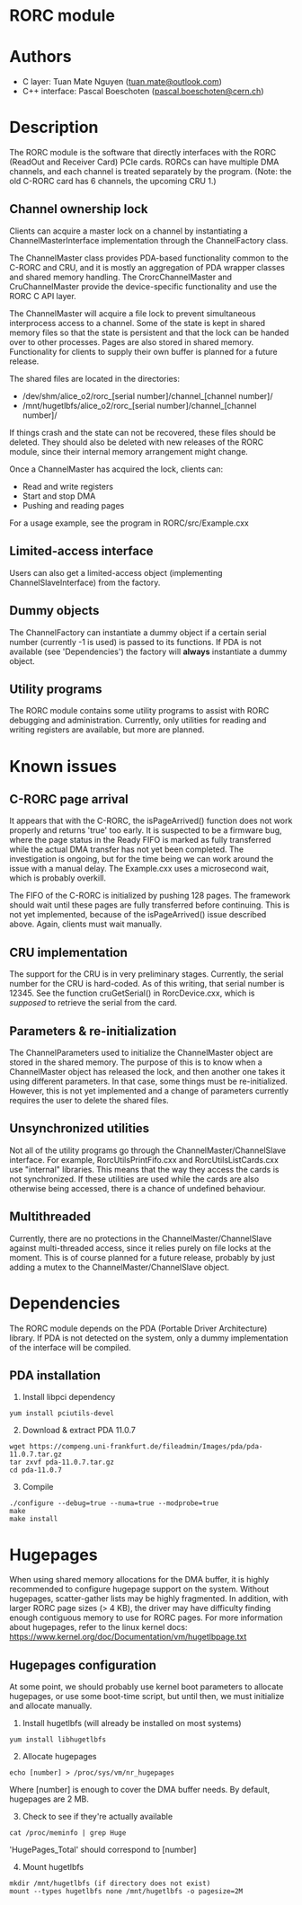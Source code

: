 # RORC module


Authors
===================

* C layer: Tuan Mate Nguyen (tuan.mate@outlook.com)
* C++ interface: Pascal Boeschoten (pascal.boeschoten@cern.ch)


Description
===================

The RORC module is the software that directly interfaces with the RORC (ReadOut and Receiver Card) PCIe cards.
RORCs can have multiple DMA channels, and each channel is treated separately by the program.
  (Note: the old C-RORC card has 6 channels, the upcoming CRU 1.)

Channel ownership lock
-------------------
Clients can acquire a master lock on a channel by instantiating a ChannelMasterInterface implementation through the
ChannelFactory class. 

The ChannelMaster class provides PDA-based functionality common to the C-RORC and CRU, and it is mostly an aggregation 
of PDA wrapper classes and shared memory handling.
The CrorcChannelMaster and CruChannelMaster provide the device-specific functionality and use the RORC C API layer.

The ChannelMaster will acquire a file lock to prevent simultaneous interprocess access to a channel.
Some of the state is kept in shared memory files so that the state is persistent and that the lock can be handed over
to other processes.
Pages are also stored in shared memory. Functionality for clients to supply their own buffer is planned for a future 
release.

The shared files are located in the directories:
* /dev/shm/alice_o2/rorc_[serial number]/channel_[channel number]/
* /mnt/hugetlbfs/alice_o2/rorc_[serial number]/channel_[channel number]/

If things crash and the state can not be recovered, these files should be deleted.
They should also be deleted with new releases of the RORC module, since their internal memory arrangement might change.

Once a ChannelMaster has acquired the lock, clients can:
* Read and write registers
* Start and stop DMA
* Pushing and reading pages

For a usage example, see the program in RORC/src/Example.cxx

Limited-access interface
-------------------
Users can also get a limited-access object (implementing ChannelSlaveInterface) from the
factory.

Dummy objects
-------------------
The ChannelFactory can instantiate a dummy object if a certain serial number (currently -1 is used) is passed to its
functions. If PDA is not available (see 'Dependencies') the factory will **always** instantiate a dummy object.

Utility programs
-------------------
The RORC module contains some utility programs to assist with RORC debugging and administration.
Currently, only utilities for reading and writing registers are available, but more are planned.


Known issues
===================

C-RORC page arrival
-------------------
It appears that with the C-RORC, the isPageArrived() function does not work properly and returns 'true' too early.
It is suspected to be a firmware bug, where the page status in the Ready FIFO is marked as fully transferred while the
actual DMA transfer has not yet been completed.
The investigation is ongoing, but for the time being we can work around the issue with a manual delay.
The Example.cxx uses a microsecond wait, which is probably overkill.

The FIFO of the C-RORC is initialized by pushing 128 pages. The framework should wait until these pages are fully
transferred before continuing. This is not yet implemented, because of the isPageArrived() issue described above.
Again, clients must wait manually.

CRU implementation
-------------------
The support for the CRU is in very preliminary stages.
Currently, the serial number for the CRU is hard-coded. As of this writing, that serial number is 12345.
See the function cruGetSerial() in RorcDevice.cxx, which is *supposed* to retrieve the serial from the card.

Parameters & re-initialization
-------------------
The ChannelParameters used to initialize the ChannelMaster object are stored in the shared memory. The purpose of this
is to know when a ChannelMaster object has released the lock, and then another one takes it using different parameters.
In that case, some things must be re-initialized. However, this is not yet implemented and a change of parameters
currently requires the user to delete the shared files.  

Unsynchronized utilities
-------------------
Not all of the utility programs go through the ChannelMaster/ChannelSlave interface.
For example, RorcUtilsPrintFifo.cxx and RorcUtilsListCards.cxx use "internal" libraries.
This means that the way they access the cards is not synchronized. If these utilities are used while the cards are also
otherwise being accessed, there is a chance of undefined behaviour.

Multithreaded
-------------------
Currently, there are no protections in the ChannelMaster/ChannelSlave against multi-threaded access, since it relies
purely on file locks at the moment. This is of course planned for a future release, probably by just adding a mutex to 
the ChannelMaster/ChannelSlave object.

Dependencies
===================

The RORC module depends on the PDA (Portable Driver Architecture) library. 
If PDA is not detected on the system, only a dummy implementation of the interface will be compiled.

PDA installation
-------------------

1. Install libpci dependency
  ~~~
  yum install pciutils-devel
  ~~~

2. Download & extract PDA 11.0.7
  ~~~
  wget https://compeng.uni-frankfurt.de/fileadmin/Images/pda/pda-11.0.7.tar.gz
  tar zxvf pda-11.0.7.tar.gz
  cd pda-11.0.7
  ~~~

3. Compile
  ~~~
  ./configure --debug=true --numa=true --modprobe=true
  make
  make install
  ~~~


Hugepages
===================

When using shared memory allocations for the DMA buffer, it is highly recommended to configure hugepage support
on the system.
Without hugepages, scatter-gather lists may be highly fragmented.
In addition, with larger RORC page sizes (> 4 KB), the driver may have difficulty finding enough contiguous memory to 
use for RORC pages.
For more information about hugepages, refer to the linux kernel docs: 
  https://www.kernel.org/doc/Documentation/vm/hugetlbpage.txt


Hugepages configuration
-------------------

At some point, we should probably use kernel boot parameters to allocate hugepages, or use some boot-time script, but 
until then, we must initialize and allocate manually.

1. Install hugetlbfs (will already be installed on most systems)
  ~~~
  yum install libhugetlbfs
  ~~~

2. Allocate hugepages
  ~~~
  echo [number] > /proc/sys/vm/nr_hugepages
  ~~~
  Where [number] is enough to cover the DMA buffer needs.
  By default, hugepages are 2 MB. 

3. Check to see if they're actually available
  ~~~
  cat /proc/meminfo | grep Huge
  ~~~
 'HugePages_Total' should correspond to [number]

4. Mount hugetlbfs
  ~~~
  mkdir /mnt/hugetlbfs (if directory does not exist)
  mount --types hugetlbfs none /mnt/hugetlbfs -o pagesize=2M
  ~~~


